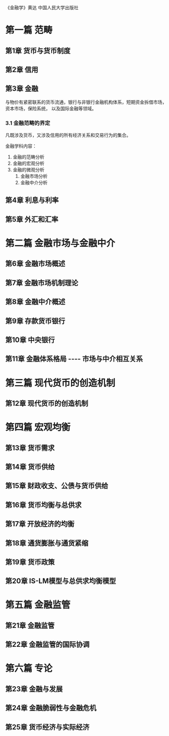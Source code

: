 《金融学》黄达 中国人民大学出版社

# 第一篇 范畴
## 第1章 货币与货币制度
## 第2章 信用
## 第3章 金融
与物价有紧密联系的货币流通，银行与非银行金融机构体系，短期资金拆借市场，资本市场，保险系统，
以及国际金融等领域。

### 3.1 金融范畴的界定
凡既涉及货币，又涉及信用的所有经济关系和交易行为的集合。

金融学科内容：
1. 金融的范畴分析
2. 金融的宏观分析
3. 金融的微观分析
   1. 金融市场分析
   2. 金融中介分析

## 第4章 利息与利率
## 第5章 外汇和汇率

# 第二篇 金融市场与金融中介
## 第6章 金融市场概述
## 第7章 金融市场机制理论
## 第8章 金融中介概述
## 第9章 存款货币银行
## 第10章 中央银行
## 第11章 金融体系格局 ---- 市场与中介相互关系

# 第三篇 现代货币的创造机制
## 第12章 现代货币的创造机制

# 第四篇 宏观均衡
## 第13章 货币需求
## 第14章 货币供给
## 第15章 财政收支、公债与货币供给
## 第16章 货币均衡与总供求
## 第17章 开放经济的均衡
## 第18章 通货膨胀与通货紧缩
## 第19章 货币政策
## 第20章 IS-LM模型与总供求均衡模型

# 第五篇 金融监管
## 第21章 金融监管
## 第22章 金融监管的国际协调

# 第六篇 专论
## 第23章 金融与发展
## 第24章 金融脆弱性与金融危机
## 第25章 货币经济与实际经济